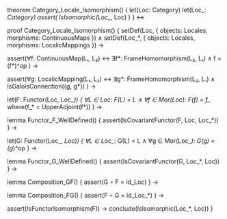 theorem Category_Locale_Isomorphism() {
  let(Loc: Category)
  let(Loc_*: Category)
  assert(
    IsIsomorphic(Loc_*, Loc)
  )
} ↔

proof Category_Locale_Isomorphism() {
  setDef(Loc, {
    objects: Locales,
    morphisms: ContinuousMaps
  }) ∧
  setDef(Loc_*, {
    objects: Locales,
    morphisms: LocalicMappings
  }) →

  assert(∀f: ContinuousMap(L₁, L₂) ↔ 
    ∃f*: FrameHomomorphism(L₂, L₁) ∧ 
    f = (f*)^op
  ) →

  assert(∀g: LocalicMapping(L₁, L₂) ↔ 
    ∃g*: FrameHomomorphism(L₂, L₁) ∧ 
    IsGaloisConnection(⟨g, g*⟩)
  ) →

  let(F: Functor(Loc, Loc_*)) {
    ∀L ∈ Loc: F(L) = L ∧
    ∀f ∈ Mor(Loc): F(f) = f_* 
    where(f_* = UpperAdjoint(f*))
  } →

  lemma Functor_F_WellDefined() {
    assert(IsCovariantFunctor(F, Loc, Loc_*))
  } →

  let(G: Functor(Loc_*, Loc)) {
    ∀L ∈ Loc_*: G(L) = L ∧
    ∀g ∈ Mor(Loc_*): G(g) = (g*)^op
  } →

  lemma Functor_G_WellDefined() {
    assert(IsCovariantFunctor(G, Loc_*, Loc))
  } →

  lemma Composition_GF() {
    assert(G ∘ F = id_Loc)
  } →

  lemma Composition_FG() {
    assert(F ∘ G = id_Loc_*)
  } →

  assert(IsFunctorIsomorphism(F)) →
  conclude(IsIsomorphic(Loc_*, Loc))
}
